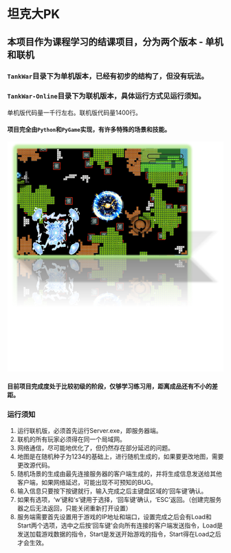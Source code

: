 # 坦克大PK

## 本项目作为课程学习的结课项目，分为两个版本 - 单机和联机

### `TankWar`目录下为单机版本，已经有初步的结构了，但没有玩法。

### `TankWar-Online`目录下为联机版本，具体运行方式见运行须知。

单机版代码量一千行左右。联机版代码量1400行。

#### 项目完全由`Python`和`PyGame`实现，有许多特殊的场景和技能。

![概览图](.\image\概览图.png)

#### 目前项目完成度处于比较初级的阶段，仅够学习练习用，距离成品还有不小的差距。

### 运行须知

1. 运行联机版，必须首先运行Server.exe，即服务器端。
2. 联机的所有玩家必须得在同一个局域网。
3. 网络通信，尽可能地优化了，但仍然存在部分延迟的问题。
4. 地图是在随机种子为1234的基础上，进行随机生成的，如果要更改地图，需要更改源代码。
5. 随机场景的生成由最先连接服务器的客户端生成的，并将生成信息发送给其他客户端，如果网络延迟，可能出现不可预知的BUG。
6. 输入信息只要按下按键就行，输入完成之后主键盘区域的‘回车键’确认。
7. 如果有选项，‘w’键和‘s’键用于选择，‘回车键’确认，‘ESC’返回。（创建完服务器之后无法返回，只能关闭重新打开设置）
8. 服务端需要首先设置用于游戏的IP地址和端口，设置完成之后会有Load和Start两个选项，选中之后按‘回车键’会向所有连接的客户端发送指令，Load是发送加载游戏数据的指令，Start是发送开始游戏的指令，Start得在Load之后才会生效。


